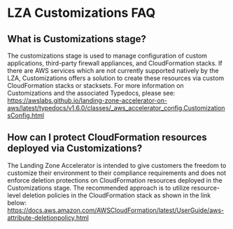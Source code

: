 # LZA Customizations FAQ

## What is Customizations stage?
The customizations stage is used to manage configuration of custom applications, third-party firewall appliances, and CloudFormation stacks. If there are AWS services which are not currently supported natively by the LZA, Customizations offers a solution to create these resources via custom CloudFormation stacks or stacksets. For more information on Customizations and the associated Typedocs, please see: https://awslabs.github.io/landing-zone-accelerator-on-aws/latest/typedocs/v1.6.0/classes/_aws_accelerator_config.CustomizationsConfig.html


## How can I protect CloudFormation resources deployed via Customizations?
The Landing Zone Accelerator is intended to give customers the freedom to customize their environment to their compliance requirements and does not enforce deletion protections on CloudFormation resources deployed in the Customizations stage. The recommended approach is to utilize resource-level deletion policies in the CloudFormation stack as shown in the link below:
https://docs.aws.amazon.com/AWSCloudFormation/latest/UserGuide/aws-attribute-deletionpolicy.html

